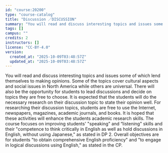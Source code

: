 ```yaml
---
id: "course:20200"
type: "course-catalog"
title: "Discussion ／DISCUSSION"
summary: "You will read and discuss interesting topics and issues some of which lend themselves to making opinions. Some of the to…"
tags: []
campus: ""
credits: 2
instructors: []
license: "CC-BY-4.0"
version:
  created_at: "2025-10-09T03:48:57Z"
  updated_at: "2025-10-09T03:48:57Z"
---
```

You will read and discuss interesting topics and issues some of which lend themselves to making opinions. Some of the topics cover cultural aspects and social issues in North America while others are universal. There will also be the opportunity for students to lead discussions and decide on topics they are free to choose. It is expected that the students will do the necessary research on their discussion topic to state their opinion well. For researching their discussion topics, students are free to use the Internet, newspapers, magazines, academic journals, and books. It is hoped that these activities will enhance the students academic research skills. The course focuses on improving students' "speaking" and “listening" skills and their "competence to think critically in English as well as hold discussions in English, without using Japanese," as stated in DP 2. Overall objectives are for students "to obtain comprehensive English proficiency" and "to engage in logical discussions using English," as stated in the CP.
